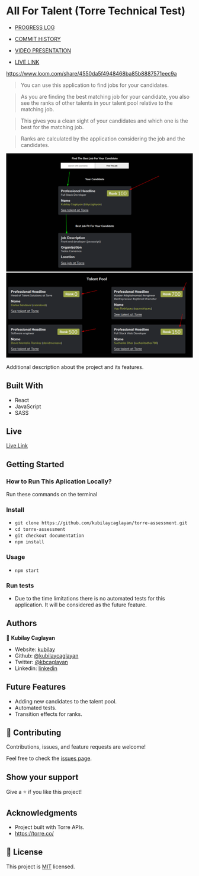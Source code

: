 # All For Talent (Torre Technical Test)

- [PROGRESS LOG](https://github.com/kubilaycaglayan/torre-assessment/blob/documentation/PROGRESS.md)

- [COMMIT HISTORY](https://github.com/kubilaycaglayan/torre-assessment/pull/1)

- [VIDEO PRESENTATION](https://www.loom.com/share/4550da5f4948468ba85b8887571eec9a)

- [LIVE LINK](https://all-for-talent.herokuapp.com/)

https://www.loom.com/share/4550da5f4948468ba85b8887571eec9a

> You can use this application to find jobs for your candidates.

> As you are finding the best matching job for your candidate, you also see the ranks of other talents in your talent pool relative to the matching job.

> This gives you a clean sight of your candidates and which one is the best for the matching job.

> Ranks are calculated by the application considering the job and the candidates.

![screenshot](./images/screenshot_1.png)
![screenshot](./images/screenshot_2.png)

Additional description about the project and its features.

## Built With

- React
- JavaScript
- SASS

## Live

[Live Link](https://all-for-talent.herokuapp.com/)

## Getting Started

### How to Run This Aplication Locally?

Run these commands on the terminal

### Install

- `git clone https://github.com/kubilaycaglayan/torre-assessment.git`
- `cd torre-assessment`
- `git checkout documentation`
- `npm install`

### Usage

- `npm start`

### Run tests

- Due to the time limitations there is no automated tests for this application. It will be considered as the future feature.

## Authors

👤 **Kubilay Caglayan**

- Website: [kubilay](https://kubilaycaglayan.com)
- Github: [@kubilaycaglayan](https://github.com/kubilaycaglayan)
- Twitter: [@kbcaglayan](https://twitter.com/kbcaglayan)
- Linkedin: [linkedin](https://linkedin.com/in/kubilaycaglayan)

## Future Features

- Adding new candidates to the talent pool.
- Automated tests.
- Transition effects for ranks.

## 🤝 Contributing

Contributions, issues, and feature requests are welcome!

Feel free to check the [issues page](issues/).

## Show your support

Give a ⭐️ if you like this project!

## Acknowledgments

- Project built with Torre APIs.
- https://torre.co/

## 📝 License

This project is [MIT](lic.url) licensed.